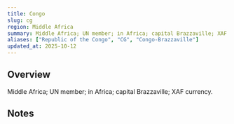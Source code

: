 ```yaml
---
title: Congo
slug: cg
region: Middle Africa
summary: Middle Africa; UN member; in Africa; capital Brazzaville; XAF currency.
aliases: ["Republic of the Congo", "CG", "Congo-Brazzaville"]
updated_at: 2025-10-12
---
```


## Overview

Middle Africa; UN member; in Africa; capital Brazzaville; XAF currency.

## Notes

<!-- Add your first note below -->
